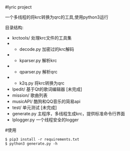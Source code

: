 #lyric project

一个多线程的将krc转换为qrc的工具,使用python3运行

目录结构:

- krctools/     处理krc文件的工具集
- - decode.py   加密过的krc解码
- - kparser.py  解析krc
- - qparser.py  解析qrc
- - k2q.py      将krc转换为qrc
- lpedit/       基于Qt的歌词编辑器 [未完成]
- mission/      歌曲列表
- musicAPI/     酷狗和QQ音乐的简易api
- test/         单元测试  [未完成]
- generate.py   主程序，多线程生成krc，提供标准命令行界面
- lplogger.py   一个线程安全的logger

#使用

    $ pip3 install -r requirements.txt
    $ python3 generate.py -h